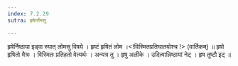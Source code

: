 ```yaml
---
index: 7.2.29
sutra: हृषेर्लोमसु

---
```

 हृषेर्निष्ठाया इड्वा स्यात् लोमसु विषये । हृष्टं हृषितं लोम ।<!विस्मितप्रतिघातयोश्च !> (वार्तिकम्) ॥ हृषो हृषितो मैत्रः । विस्मितः प्रतिहतो वेत्यर्थः । अन्यत्र तु । हृषु अलीके । उदित्वान्निष्ठायां नेट् । हृष तुष्टौ इट् ॥